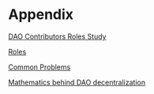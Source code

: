 # Appendix

[DAO Contributors Roles Study](Appendix%204097817c04b541b5987a4d7d19b59ebb/DAO%20Contributors%20Roles%20Study%20f305a46670f543d192cdf522471fa5dc.md)

[Roles](Appendix%204097817c04b541b5987a4d7d19b59ebb/Roles%2081707bf73301444f89f2af6a66524bf0.md)

[Common Problems](Appendix%204097817c04b541b5987a4d7d19b59ebb/Common%20Problems%20722ae716250a4e6d993038702ff8021d.md)

[Mathematics behind DAO decentralization](Appendix%204097817c04b541b5987a4d7d19b59ebb/Mathematics%20behind%20DAO%20decentralization%205cbf6f40996d49a9acfc9aa25c0849a2.md)